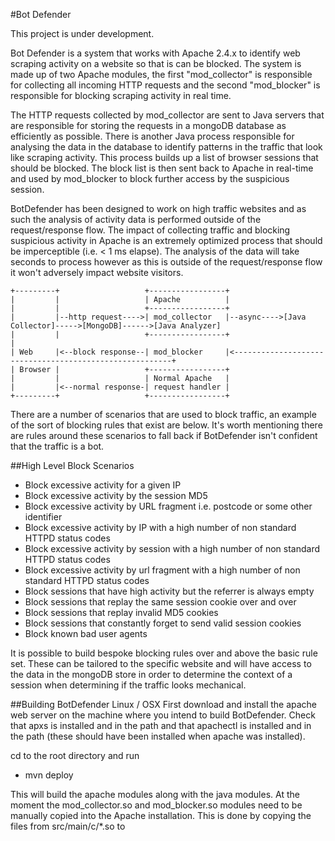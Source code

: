 #Bot Defender

This project is under development.

Bot Defender is a system that works with Apache 2.4.x to identify web scraping activity on a website so that is can be blocked.
The system is made up of two Apache modules, the first "mod_collector" is responsible for collecting all incoming HTTP requests and the second "mod_blocker" is responsible for blocking scraping activity in real time.

The HTTP requests collected by mod_collector are sent to Java servers that are responsible for storing the requests in a mongoDB database as efficiently as possible.
There is another Java process responsible for analysing the data in the database to identify patterns in the traffic that look like scraping activity.
This process builds up a list of browser sessions that should be blocked. The block list is then sent back to Apache in real-time and used by mod_blocker to block further access by the suspicious session.

BotDefender has been designed to work on high traffic websites and as such the analysis of activity data is performed outside of the request/response flow.
The impact of collecting traffic and blocking suspicious activity in Apache is an extremely optimized process that should be imperceptible (i.e. < 1 ms elapse).
The analysis of the data will take seconds to process however as this is outside of the request/response flow it won't adversely impact website visitors.



    +---------+                   +-----------------+
    |         |                   | Apache          |
    |         |                   +-----------------+
    |         |--http request---->| mod_collector   |--async---->[Java Collector]----->[MongoDB]------>[Java Analyzer]
    |         |                   +-----------------+                                                         |
    | Web     |<--block response--| mod_blocker     |<--------------------------------------------------------+
    | Browser |                   +-----------------+
    |         |                   | Normal Apache   |
    |         |<--normal response-| request handler |
    +---------+                   +-----------------+



There are a number of scenarios that are used to block traffic, an example of the sort of blocking rules that exist are below. It's worth mentioning there
are rules around these scenarios to fall back if BotDefender isn't confident that the traffic is a bot.

##High Level Block Scenarios
* Block excessive activity for a given IP
* Block excessive activity by the session MD5
* Block excessive activity by URL fragment i.e. postcode or some other identifier
* Block excessive activity by IP with a high number of non standard HTTPD status codes
* Block excessive activity by session with a high number of non standard HTTPD status codes
* Block excessive activity by url fragment with a high number of non standard HTTPD status codes
* Block sessions that have high activity but the referrer is always empty
* Block sessions that replay the same session cookie over and over
* Block sessions that replay invalid MD5 cookies
* Block sessions that constantly forget to send valid session cookies
* Block known bad user agents

It is possible to build bespoke blocking rules over and above the basic rule set. These can be tailored to the specific website and will have access to the
data in the mongoDB store in order to determine the context of a session when determining if the traffic looks mechanical.


##Building BotDefender
Linux / OSX
First download and install the apache web server on the machine where you intend to build BotDefender.
Check that apxs is installed and in the path and that apachectl is installed and in the path (these should have been installed when apache was installed).

cd to the root directory and run
* mvn deploy

This will build the apache modules along with the java modules. At the moment the mod_collector.so and mod_blocker.so modules need to be manually
copied into the Apache installation. This is done by copying the files from src/main/c/*.so to